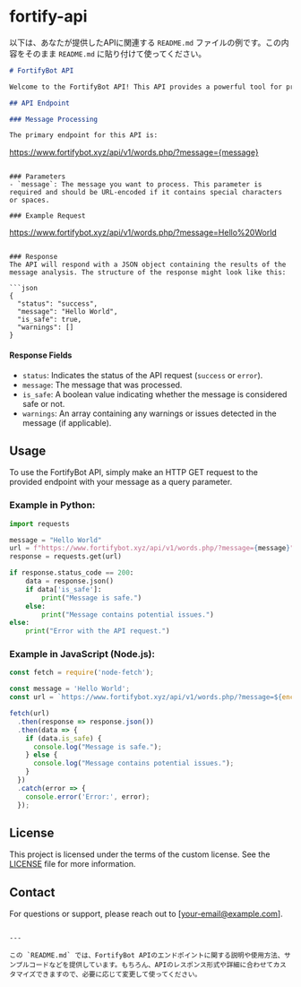 # fortify-api

以下は、あなたが提供したAPIに関連する `README.md` ファイルの例です。この内容をそのまま `README.md` に貼り付けて使ってください。

```markdown
# FortifyBot API

Welcome to the FortifyBot API! This API provides a powerful tool for processing messages and detecting potentially harmful content. The FortifyBot API can be easily integrated into your Discord bot or other applications to enhance their security and functionality.

## API Endpoint

### Message Processing

The primary endpoint for this API is:

```
https://www.fortifybot.xyz/api/v1/words.php/?message={message}
```

### Parameters
- `message`: The message you want to process. This parameter is required and should be URL-encoded if it contains special characters or spaces.

### Example Request
```
https://www.fortifybot.xyz/api/v1/words.php/?message=Hello%20World
```

### Response
The API will respond with a JSON object containing the results of the message analysis. The structure of the response might look like this:

```json
{
  "status": "success",
  "message": "Hello World",
  "is_safe": true,
  "warnings": []
}
```

#### Response Fields
- `status`: Indicates the status of the API request (`success` or `error`).
- `message`: The message that was processed.
- `is_safe`: A boolean value indicating whether the message is considered safe or not.
- `warnings`: An array containing any warnings or issues detected in the message (if applicable).

## Usage

To use the FortifyBot API, simply make an HTTP GET request to the provided endpoint with your message as a query parameter.

### Example in Python:

```python
import requests

message = "Hello World"
url = f"https://www.fortifybot.xyz/api/v1/words.php/?message={message}"
response = requests.get(url)

if response.status_code == 200:
    data = response.json()
    if data['is_safe']:
        print("Message is safe.")
    else:
        print("Message contains potential issues.")
else:
    print("Error with the API request.")
```

### Example in JavaScript (Node.js):

```javascript
const fetch = require('node-fetch');

const message = 'Hello World';
const url = `https://www.fortifybot.xyz/api/v1/words.php/?message=${encodeURIComponent(message)}`;

fetch(url)
  .then(response => response.json())
  .then(data => {
    if (data.is_safe) {
      console.log("Message is safe.");
    } else {
      console.log("Message contains potential issues.");
    }
  })
  .catch(error => {
    console.error('Error:', error);
  });
```

## License

This project is licensed under the terms of the custom license. See the [LICENSE](./LICENSE) file for more information.

## Contact

For questions or support, please reach out to [your-email@example.com].

```

---

この `README.md` では、FortifyBot APIのエンドポイントに関する説明や使用方法、サンプルコードなどを提供しています。もちろん、APIのレスポンス形式や詳細に合わせてカスタマイズできますので、必要に応じて変更して使ってください。
